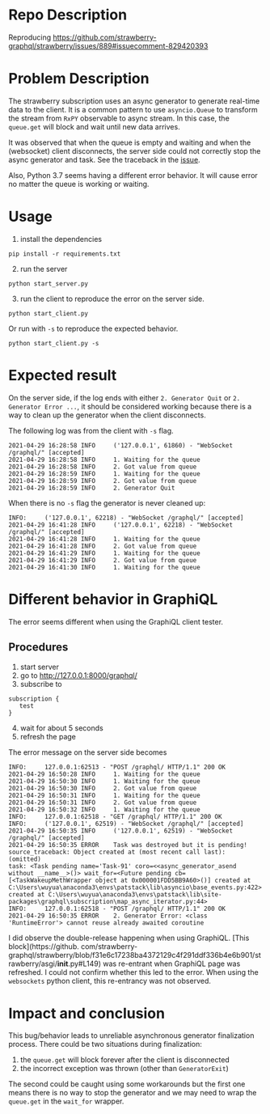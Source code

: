 # Repo Description

Reproducing https://github.com/strawberry-graphql/strawberry/issues/889#issuecomment-829420393

# Problem Description

The strawberry subscription uses an async generator to generate real-time data to the client. It is a common pattern to
use `asyncio.Queue` to transform the stream from `RxPY` observable to async stream. In this case, the `queue.get`
will block and wait until new data arrives.

It was observed that when the queue is empty and waiting and when the (websocket) client disconnects, the server side
could not correctly stop the async generator and task. See the traceback in
the [issue](https://github.com/strawberry-graphql/strawberry/issues/889#issuecomment-829420393). 

Also, Python 3.7 seems having a different error behavior. It will cause error no matter the queue is working or 
waiting.


# Usage
1. install the dependencies
```
pip install -r requirements.txt
```

2. run the server
```
python start_server.py
```

3. run the client to reproduce the error on the server side.
```
python start_client.py
```

Or run with `-s` to reproduce the expected behavior.
```
python start_client.py -s
```

# Expected result
On the server side, if the log ends with either `2. Generator Quit` or `2. Generator Error ...`, it should be 
considered working because there is a way to clean up the generator when the client disconnects.

The following log was from the client with `-s` flag.
```
2021-04-29 16:28:58 INFO     ('127.0.0.1', 61860) - "WebSocket /graphql/" [accepted]
2021-04-29 16:28:58 INFO     1. Waiting for the queue
2021-04-29 16:28:58 INFO     2. Got value from queue
2021-04-29 16:28:59 INFO     1. Waiting for the queue
2021-04-29 16:28:59 INFO     2. Got value from queue
2021-04-29 16:28:59 INFO     2. Generator Quit
```

When there is no `-s` flag the generator is never cleaned up:
```
INFO:     ('127.0.0.1', 62218) - "WebSocket /graphql/" [accepted]
2021-04-29 16:41:28 INFO     ('127.0.0.1', 62218) - "WebSocket /graphql/" [accepted]
2021-04-29 16:41:28 INFO     1. Waiting for the queue
2021-04-29 16:41:28 INFO     2. Got value from queue
2021-04-29 16:41:29 INFO     1. Waiting for the queue
2021-04-29 16:41:29 INFO     2. Got value from queue
2021-04-29 16:41:30 INFO     1. Waiting for the queue
```

# Different behavior in GraphiQL
The error seems different when using the GraphiQL client tester.
## Procedures
1. start server
2. go to http://127.0.0.1:8000/graphql/
3. subscribe to 
```
subscription {
   test
}
```
4. wait for about 5 seconds
5. refresh the page

The error message on the server side becomes
```
INFO:     127.0.0.1:62513 - "POST /graphql/ HTTP/1.1" 200 OK
2021-04-29 16:50:28 INFO     1. Waiting for the queue
2021-04-29 16:50:30 INFO     1. Waiting for the queue
2021-04-29 16:50:30 INFO     2. Got value from queue
2021-04-29 16:50:31 INFO     1. Waiting for the queue
2021-04-29 16:50:31 INFO     2. Got value from queue
2021-04-29 16:50:32 INFO     1. Waiting for the queue
INFO:     127.0.0.1:62518 - "GET /graphql/ HTTP/1.1" 200 OK
INFO:     ('127.0.0.1', 62519) - "WebSocket /graphql/" [accepted]
2021-04-29 16:50:35 INFO     ('127.0.0.1', 62519) - "WebSocket /graphql/" [accepted]
2021-04-29 16:50:35 ERROR    Task was destroyed but it is pending!
source_traceback: Object created at (most recent call last):
(omitted)
task: <Task pending name='Task-91' coro=<<async_generator_asend without __name__>()> wait_for=<Future pending cb=[<TaskWakeupMethWrapper object at 0x000001FDD5BB9A60>()] created at C:\Users\wuyua\anaconda3\envs\patstack\lib\asyncio\base_events.py:422> created at C:\Users\wuyua\anaconda3\envs\patstack\lib\site-packages\graphql\subscription\map_async_iterator.py:44>
INFO:     127.0.0.1:62518 - "POST /graphql/ HTTP/1.1" 200 OK
2021-04-29 16:50:35 ERROR    2. Generator Error: <class 'RuntimeError'> cannot reuse already awaited coroutine

```

I did observe the double-release happening when using GraphiQL. [This block](https://github.
com/strawberry-graphql/strawberry/blob/f31e6c17238ba4372129c4f291ddf336b4e6b901/strawberry/asgi/__init__.py#L149) 
was re-entrant when GraphiQL page was refreshed. I could not confirm whether this led to the error. When 
using the `websockets` python client, this re-entrancy was not observed.


# Impact and conclusion
This bug/behavior leads to unreliable asynchronous generator finalization process. There could be two situations 
during finalization: 
1. the `queue.get` will block forever after the client is disconnected
2. the incorrect exception was thrown (other than `GeneratorExit`)

The second could be caught using some workarounds but the first one means there is no way to stop the generator and 
we may need to wrap the `queue.get` in the `wait_for` wrapper. 
